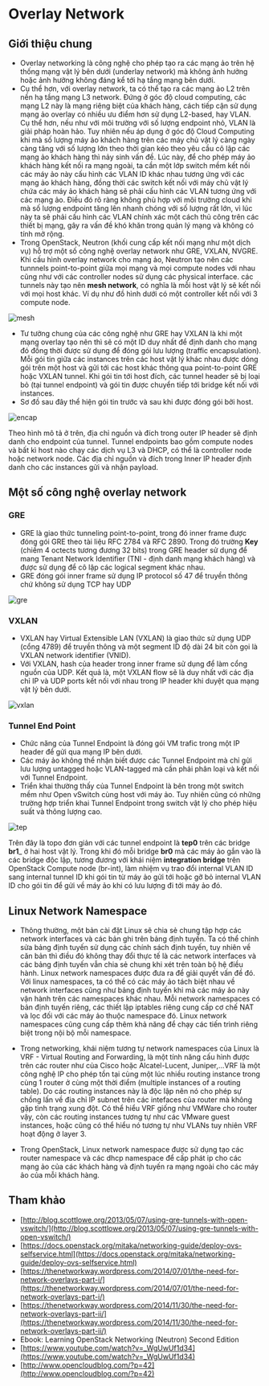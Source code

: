 ﻿# Overlay Network

## Giới thiệu chung
- Overlay networking là công nghệ cho phép tạo ra các mạng ảo trên hệ thống mạng vật lý bên dưới (underlay network) mà không ảnh hưởng hoặc ảnh hưởng không đáng kể tới hạ tầng mạng bên dưới.
- Cụ thể hơn, với overlay network, ta có thể tạo ra các mạng ảo L2 trên nền hạ tầng mạng L3 network. Đứng ở góc độ cloud computing, các mạng L2 này là mạng riêng biệt của khách hàng, cách tiếp cận sử dụng mạng ảo overlay có nhiều ưu điểm hơn sử dụng L2-based, hay VLAN. Cụ thể hơn, nếu như với môi trường với số lượng endpoint nhỏ, VLAN là giải pháp hoàn hảo. Tuy nhiên nếu áp dụng ở góc độ Cloud Computing khi mà số lượng máy ảo khách hàng trên các máy chủ vật lý càng ngày càng tăng với số lượng lớn theo thời gian kéo theo yêu cầu cô lập các mạng ảo khách hàng thì nảy sinh vấn đề. Lúc này, để cho phép máy ảo khách hàng kết nối ra mạng ngoài, ta cần một lớp switch mềm kết nối các máy ảo này cấu hình các VLAN ID khác nhau tương ứng với các mạng ảo khách hàng, đồng thời các switch kết nối với máy chủ vật lý chứa các máy ảo khách hàng sẽ phải cấu hình các VLAN tương ứng với các mạng ảo. Điều đó rõ ràng không phù hợp với môi trường cloud khi mà số lượng endpoint tăng lên nhanh chóng với số lượng rất lớn, vì lúc này ta sẽ phải cấu hình các VLAN chính xác một cách thủ công trên các thiết bị mạng, gây ra vấn đề khó khăn trong quản lý mạng và không có tính mở rộng.
- Trong OpenStack, Neutron (khối cung cấp kết nối mạng như một dịch vụ) hỗ trợ một số công nghệ overlay network như GRE, VXLAN, NVGRE. Khi cấu hình overlay network cho mạng ảo, Neutron tạo nên các tunnnels point-to-point giữa mọi mạng và mọi compute nodes với nhau cũng như với các controller nodes sử dụng các physical interface. các tunnels này tạo nên __mesh network__, có nghĩa là mỗi host vật lý sẽ kết nối với mọi host khác. Ví dụ như đồ hình dưới có một controller kết nối với 3 compute node.

![mesh](images/4-ovs-gre-theory/mesh.png) 

- Tư tưởng chung của các công nghệ như GRE hay VXLAN là khi một mạng overlay tạo nên thì sẽ có một ID duy nhất để định danh cho mạng đó đồng thời được sử dụng để đóng gói lưu lượng (traffic encapsulation). Mỗi gói tin giữa các instances trên các host vật lý khác nhau được dóng gói trên một host và gửi tới các host khác thông qua point-to-point GRE hoặc VXLAN tunnel. Khi gói tin tới host đích, các tunnel header sẽ bị loại bỏ (tại tunnel endpoint) và gói tin được chuyển tiếp tới bridge kết nối với instances. 
- Sơ đồ sau đây thể hiện gói tin trước và sau khi được đóng gói bởi host.

![encap](images/4-ovs-gre-theory/encap.png) 

Theo hình mô tả ở trên, địa chỉ nguồn và đích trong outer IP header sẽ định danh cho endpoint của tunnel. Tunnel endpoints bao gồm compute nodes và bất kì host nào chạy các dịch vụ L3 và DHCP, có thể là controller node hoặc network node. Các địa chỉ nguồn và đích trong Inner IP header định danh cho các instances gửi và nhận payload.

## Một số công nghệ overlay network

### GRE
- GRE là giao thức tunneling point-to-point, trong đó inner frame được đóng gói GRE theo tài liệu RFC 2784 và RFC 2890. Trong đó trường __Key__ (chiếm 4 octects tương đương 32 bits) trong GRE header sử dụng để mang Tenant Network Identifier (TNI - định danh mạng khách hàng) và được sử dụng để cô lập các logical segment khác nhau.
- GRE đóng gói inner frame sử dụng IP protocol số 47 để truyền thông chứ không sử dụng TCP hay UDP

![gre](images/3-ovs-gre-vxlan-lab/3.png) 

### VXLAN
- VXLAN hay Virtual Extensible LAN (VXLAN) là giao thức sử dụng UDP (cổng 4789) để truyền thông và một segment ID độ dài 24 bit còn gọi là VXLAN network identifier (VNID). 
- Với VXLAN, hash của header trong inner frame sử dụng để làm cổng nguồn của UDP. Kết quả là, một VXLAN flow  sẽ là duy nhất với các địa chỉ IP và UDP ports kết nối với nhau trong IP header khi duyệt qua mạng vật lý bên dưới. 

![vxlan](images/3-ovs-gre-vxlan-lab/5.png) 

### Tunnel End Point

- Chức năng của Tunnel Endpoint là đóng gói VM trafic trong một IP header để gửi qua mạng IP bên dưới. 
- Các máy ảo không thể nhận biết được các Tunnel Endpoint mà chỉ gửi lưu lượng untagged hoặc VLAN-tagged mà cần phải phân loại và kết nối với Tunnel Endpoint.
- Triển khai thường thấy của Tunnel Endpoint là bên trong một switch mềm như Open vSwitch cùng host với máy ảo. Tuy nhiên cũng có những trường hợp triển khai Tunnel Endpoint trong switch vật lý cho phép hiệu suất và thông lượng cao.

![tep](images/3-ovs-gre-vxlan-lab/1.png) 

 Trên đây là topo đơn giản với các tunnel endpoint là __tep0__ trên các bridge __br1___ ở hai host vật lý.  Trong khi đó mỗi bridge __br0__ mà các máy ảo gắn vào là các bridge độc lập, tương đương với khái niệm __integration bridge__ trên OpenStack Compute node (br-int), làm nhiệm vụ trao đổi internal VLAN ID sang internal tunnel ID khi gói tin từ máy ảo gửi tới hoặc gỡ bỏ internal VLAN ID cho gói tin để gửi về máy ảo khi có lưu lượng đi tới máy ảo đó. 
 
## Linux Network Namespace
- Thông thường, một bản cài đặt Linux sẽ chia sẻ chung tập hợp các network interfaces và các bản ghi trên bảng định tuyến. Ta có thể chỉnh sửa bảng định tuyến sử dụng các chính sách định tuyến, tuy nhiên về căn bản thì điều đó không thay đổi thực tế là các network interfaces và các bảng định tuyến vẫn chia sẻ chung khi xét trên toàn bộ hệ điều hành. 
Linux network namespaces được đưa ra để giải quyết vấn đề đó. Với linux namespaces, ta có thể có các máy ảo tách biệt nhau về network interfaces cũng như bảng định tuyến khi mà các máy ảo này vận hành trên các namespaces khác nhau. Mỗi network namespaces có bản định tuyến riêng, các thiết lập iptables riêng cung cấp cơ chế NAT và lọc đối với các máy ảo thuộc namespace đó. Linux network namespaces cũng cung cấp thêm khả năng để chạy các tiến trình riêng biệt trong nội bộ mỗi namespace. 

- Trong networking, khái niệm tương tự network namespaces của Linux là VRF - Virtual Routing and Forwarding, là một tính năng cấu hình được trên các router như của Cisco hoặc Alcatel-Lucent, Juniper,...VRF là một công nghệ IP cho phép tồn tại cùng một lúc nhiều routing instance trong cùng 1 router ở cùng một thời điểm (multiple instances of a routing table). Do các routing instances này là độc lập nên nó cho phép sự chồng lấn về địa chỉ IP subnet trên các intefaces của router mà không gặp tình trạng xung đột. Có thể hiểu VRF giống như VMWare cho router vậy, còn các routing instances tương tự như các VMware guest instances, hoặc cũng có thể hiểu nó tương tự như VLANs tuy nhiên VRF hoạt động ở layer 3.
 
- Trong OpenStack, Linux network namespace được sử dụng tạo các router namespace và các dhcp namespace để cấp phát ip cho các mạng ảo của các khách hàng và định tuyến ra mạng ngoài cho các máy ảo của mỗi khách hàng.
 
## Tham khảo
 - [http://blog.scottlowe.org/2013/05/07/using-gre-tunnels-with-open-vswitch/](http://blog.scottlowe.org/2013/05/07/using-gre-tunnels-with-open-vswitch/)
 - [https://docs.openstack.org/mitaka/networking-guide/deploy-ovs-selfservice.html](https://docs.openstack.org/mitaka/networking-guide/deploy-ovs-selfservice.html)
 - [https://thenetworkway.wordpress.com/2014/07/01/the-need-for-network-overlays-part-i/](https://thenetworkway.wordpress.com/2014/07/01/the-need-for-network-overlays-part-i/)
 - [https://thenetworkway.wordpress.com/2014/11/30/the-need-for-network-overlays-part-ii/](https://thenetworkway.wordpress.com/2014/11/30/the-need-for-network-overlays-part-ii/)
 - Ebook: Learning OpenStack Networking (Neutron) Second Edition
 - [https://www.youtube.com/watch?v=_WgUwUf1d34](https://www.youtube.com/watch?v=_WgUwUf1d34)
 - [http://www.opencloudblog.com/?p=42](http://www.opencloudblog.com/?p=42)
 